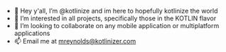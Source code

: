 - 👋 Hey y'all, I’m @kotlinize and im here to hopefully kotlinize the world
- 🌱 I’m interested in all projects, specifically those in the KOTLIN flavor
- 💞️ I’m looking to collaborate on any mobile application or multiplatform applications
- 📫 Email me at mreynolds@kotlinizer.com

<!---
kotlinize/kotlinize is a ✨ special ✨ repository because its `README.md` (this file) appears on your GitHub profile.
You can click the Preview link to take a look at your changes.
--->
